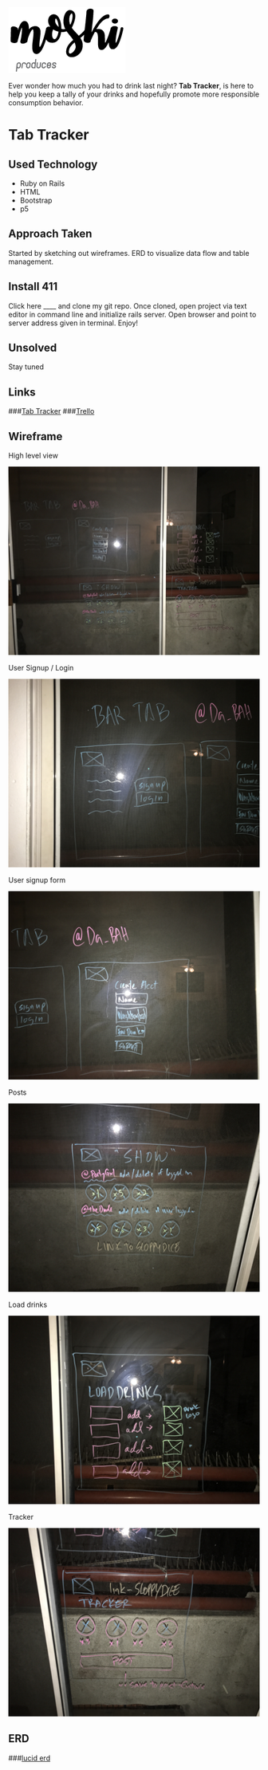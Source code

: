 

![moski logo](https://github.com/timseo/GA_project1/blob/master/images/moski-greyscale-logo.png?raw=true)



Ever wonder how much you had to drink last night?  **Tab Tracker**, is here to help you keep a tally of your drinks and hopefully promote more responsible consumption behavior.

# Tab Tracker


## Used Technology

* Ruby on Rails
* HTML
* Bootstrap
* p5

## Approach Taken
Started by sketching out wireframes.  ERD to visualize data flow and table management. 
## Install 411
Click here ____ and clone my git repo.  Once cloned, open project via text editor in command line and initialize rails server.  Open browser and point to server address given in terminal.  Enjoy!
## Unsolved
Stay tuned

## Links
###[Tab Tracker](https://timseo.github.io/GA_project2/ "App Link")
###[Trello](https://trello.com/b/PWvBrNRF "trello")

## Wireframe
High level view

![wireframe 1](https://github.com/timseo/GA_project2/blob/master/wireframe/Photo%20Feb%2022,%2010%2055%2030%20PM.jpg?raw=true)

User Signup / Login

![wireframe 2](https://github.com/timseo/GA_project2/blob/master/wireframe/Photo%20Feb%2022,%2010%2055%2048%20PM.jpg?raw=true)


User signup form

![wireframe 3](https://github.com/timseo/GA_project2/blob/master/wireframe/Photo%20Feb%2022,%2010%2055%2052%20PM.jpg?raw=true)


Posts

![wireframe 4](https://github.com/timseo/GA_project2/blob/master/wireframe/Photo%20Feb%2022,%2010%2055%2058%20PM.jpg?raw=true)


Load drinks

![wireframe 5](https://github.com/timseo/GA_project2/blob/master/wireframe/Photo%20Feb%2022,%2010%2056%2007%20PM.jpg?raw=true)


Tracker 

![wireframe 6](https://github.com/timseo/GA_project2/blob/master/wireframe/Photo%20Feb%2022,%2010%2056%2013%20PM.jpg?raw=true)

## ERD

###[lucid erd](https://www.lucidchart.com/invitations/accept/7e46c738-b2bd-4a52-8abc-4a64240ec2d9 "erd")